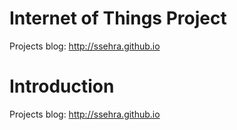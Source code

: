 Internet of Things Project
==========================
Projects blog: http://ssehra.github.io



Introduction
============
Projects blog: http://ssehra.github.io
